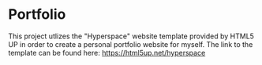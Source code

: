 # Portfolio

This project utlizes the "Hyperspace" website template provided by HTML5 UP in order to create a personal portfolio website for myself.
The link to the template can be found here: https://html5up.net/hyperspace
